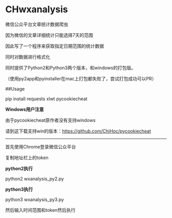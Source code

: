 # CHwxanalysis

微信公众平台文章统计数据爬虫  

因为微信的文章详细统计只能选择7天的范围  

因此写了一个程序来获取指定日期范围的统计数据  

同时对数据进行格式化  

同时提供了Python2和Python3两个版本，和windows的打包版。  

（使用py2app和pyinstaller在mac上打包都失败了，尝试打包成功可以PR）  

##Usage  

pip install requests xlwt pycookiecheat

**Windows用户注意**  

由于pycookiecheat原作者没有支持windows  

请到这下载支持win的版本：https://github.com/ChiHoc/pycookiecheat  

---

首先使用Chrome登录微信公众平台  

复制地址栏上的token  

**python2执行**  

python2 wxanalysis_py2.py  

**python3执行**  

python3 wxanalysis_py3.py

然后输入时间范围和token然后执行
